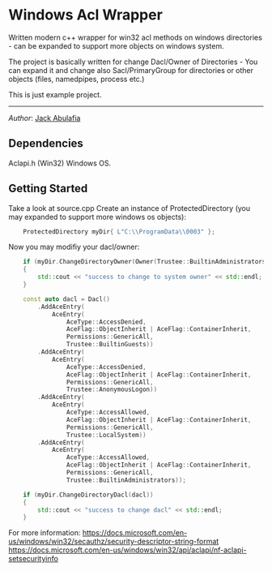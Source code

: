 # Windows Acl Wrapper
Written modern c++ wrapper for win32 acl methods on windows directories - can be expanded to support more objects on windows system.

The project is basically written for change Dacl/Owner of Directories - You can expand it and change also Sacl/PrimaryGroup for directories or other objects (files, namedpipes, process etc.)

This is just example project.

----
*Author*:      [Jack Abulafia](https://www.linkedin.com/in/jackabu)

## Dependencies
Aclapi.h (Win32)
Windows OS.

## Getting Started
Take a look at source.cpp
Create an instance of ProtectedDirectory (you may expanded to support more windows os objects):
```cpp
	ProtectedDirectory myDir{ L"C:\\ProgramData\\0003" };
```

Now you may modifiy your dacl/owner:
```cpp
	if (myDir.ChangeDirectoryOwner(Owner(Trustee::BuiltinAdministrators)/*WinBuiltinAdministratorsSid*//*WinLocalSystemSid*/))
	{
		std::cout << "success to change to system owner" << std::endl;
	}
```

```cpp
	const auto dacl = Dacl()
		.AddAceEntry(
			AceEntry(
				AceType::AccessDenied,
				AceFlag::ObjectInherit | AceFlag::ContainerInherit,
				Permissions::GenericAll,
				Trustee::BuiltinGuests))
		.AddAceEntry(
			AceEntry(
				AceType::AccessDenied,
				AceFlag::ObjectInherit | AceFlag::ContainerInherit,
				Permissions::GenericAll,
				Trustee::AnonymousLogon))
		.AddAceEntry(
			AceEntry(
				AceType::AccessAllowed,
				AceFlag::ObjectInherit | AceFlag::ContainerInherit,
				Permissions::GenericAll,
				Trustee::LocalSystem))
		.AddAceEntry(
			AceEntry(
				AceType::AccessAllowed,
				AceFlag::ObjectInherit | AceFlag::ContainerInherit,
				Permissions::GenericAll,
				Trustee::BuiltinAdministrators));

	if (myDir.ChangeDirectoryDacl(dacl))
	{
		std::cout << "success to change dacl" << std::endl;
	}
```

For more information:
https://docs.microsoft.com/en-us/windows/win32/secauthz/security-descriptor-string-format
https://docs.microsoft.com/en-us/windows/win32/api/aclapi/nf-aclapi-setsecurityinfo


